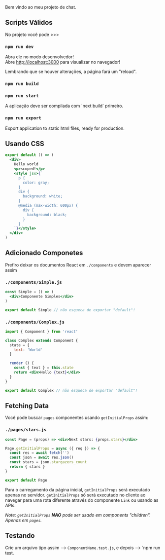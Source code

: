 Bem vindo ao meu projeto de chat.

## Scripts Válidos

No projeto você pode >>> 
### `npm run dev` 

Abra ele no modo desenvolvedor!<br>
Abre [http://localhost:3000](http://localhost:3000) para visualizar no navegador!

Lembrando que se houver alterações, a página fará um "reload".<br>

### `npm run build`

### `npm run start`

A aplicação deve ser compilada com \`next build\` primeiro.


### `npm run export`

Export application to static html files, ready for production.

## Usando CSS

```jsx
export default () => (
  <div>
    Hello world
    <p>scoped!</p>
    <style jsx>{`
      p {
        color: gray;
      }
      div {
        background: white;
      }
      @media (max-width: 600px) {
        div {
          background: black;
        }
      }
    `}</style>
  </div>
)
```

## Adicionado Componetes

Prefiro deixar os documentos React em `./components` e devem aparecer assim

### `./components/Simple.js`

```jsx
const Simple = () => (
  <div>Componente Simples</div>
)

export default Simple // não esqueca de exportar "default"!
```

### `./components/Complex.js`

```jsx
import { Component } from 'react'

class Complex extends Component {
  state = {
    text: 'World'
  }

  render () {
    const { text } = this.state
    return <div>Hello {text}</div>
  }
}

export default Complex // não esqueca de exportar "default"!
```

## Fetching Data

Você pode buscar `pages` componentes usando `getInitialProps` assim:

### `./pages/stars.js`

```jsx
const Page = (props) => <div>Next stars: {props.stars}</div>

Page.getInitialProps = async ({ req }) => {
  const res = await fetch('')
  const json = await res.json()
  const stars = json.stargazers_count
  return { stars }
}

export default Page
```
Para o carregamento da página inicial, `getInitialProps` será executado apenas no servidor. `getInitialProps` só será executado no cliente ao navegar para uma rota diferente através do componente `Link` ou usando as APIs.

_Note: `getInitialProps` **NAO** pode ser usado em components "children". Apenas em `pages`._

## Testando

Crie um arquivo tipo assim --> `ComponentName.test.js`, e depois --> `npm run test.
